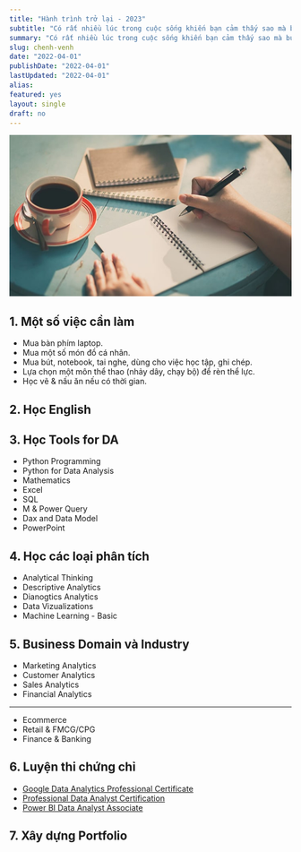 ```yaml
---
title: "Hành trình trở lại - 2023"
subtitle: "Có rất nhiều lúc trong cuộc sống khiến bạn cảm thấy sao mà buồn chán, chậm rãi từng bước không thấy điểm đến, sóng to gió lớn lại chẳng có đường về."
summary: "Có rất nhiều lúc trong cuộc sống khiến bạn cảm thấy sao mà buồn chán, chậm rãi từng bước không thấy điểm đến, sóng to gió lớn lại chẳng có đường về."
slug: chenh-venh
date: "2022-04-01"
publishDate: "2022-04-01"
lastUpdated: "2022-04-01"
alias:
featured: yes
layout: single
draft: no
---
```


![](./featured.JPG)

## 1. Một số việc cần làm

- Mua bàn phím laptop.
- Mua một số món đồ cá nhân.
- Mua bút, notebook, tai nghe, dùng cho việc học tập, ghi chép.
- Lựa chọn một môn thể thao (nhảy dây, chạy bộ) để rèn thể lực.
- Học vẽ & nấu ăn nếu có thời gian.

## 2. Học English
## 3. Học Tools for DA

- Python Programming
- Python for Data Analysis
- Mathematics
- Excel
- SQL
- M & Power Query
- Dax and Data Model
- PowerPoint

## 4. Học các loại phân tích

- Analytical Thinking
- Descriptive Analytics
- Dianogtics Analytics
- Data Vizualizations
- Machine Learning - Basic

## 5. Business Domain và Industry

- Marketing Analytics
- Customer Analytics
- Sales Analytics
- Financial Analytics

---

- Ecommerce
- Retail & FMCG/CPG
- Finance & Banking

## 6. Luyện thi chứng chỉ

- [Google Data Analytics Professional Certificate](https://www.coursera.org/professional-certificates/google-data-analytics?utm_source=gg&utm_medium=sem&utm_campaign=15-GoogleDataAnalytics-ROW&utm_content=B2C&campaignid=12566515400&adgroupid=117869292885&device=c&keyword=analytics%20job&matchtype=b&network=g&devicemodel=&adpostion=&creativeid=507290840762&hide_mobile_promo&gclid=CjwKCAiA5sieBhBnEiwAR9oh2jVx0Kels-Ln8v3uPSmzRZ6Yu5gvMu4lvpwspd4Sl2tYdOLCUYLDzBoCejYQAvD_BwE) 
- [Professional Data Analyst Certification](https://www.datacamp.com/certification/data-analyst)
- [Power BI Data Analyst Associate](https://learn.microsoft.com/en-us/certifications/power-bi-data-analyst-associate/)

## 7. Xây dựng Portfolio